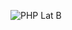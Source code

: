 
![PHP Lat B](https://user-images.githubusercontent.com/99664611/153895497-eb9f2474-ee00-4f73-b771-a24710ae226a.png)
